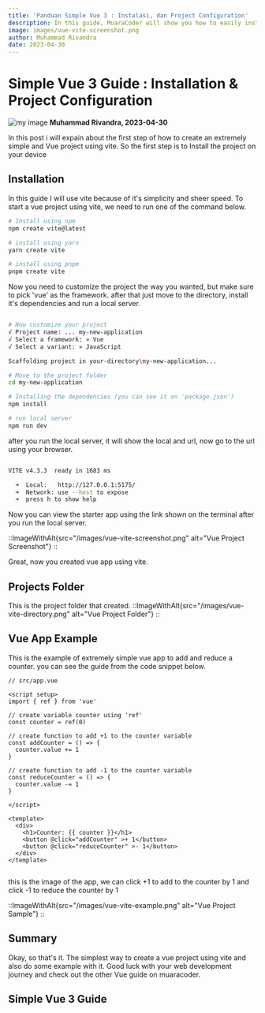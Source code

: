 ```yaml
---
title: 'Panduan Simple Vue 3 : Instalasi, dan Project Configuration'
description: In this guide, MuaraCoder will show you how to easily install vue 3 project with vite in simple way. 
image: images/vue-vite-screenshot.png
author: Muhammad Rivandra
date: 2023-04-30
---
```


# Simple Vue 3 Guide : Installation & Project Configuration

![my image](/images/vue-vite-screenshot.png)
**Muhammad Rivandra, 2023-04-30**

In this post i will expain about the first step of how to create an extremely simple and Vue project using vite. So the first step is to Install the project on your device


## Installation

In this guide I will use vite because of it's simplicity and sheer speed. To start a vue project using vite, we need to run one of the command below.

```bash
# Install using npm
npm create vite@latest

# install using yarn
yarn create vite

# install using pnpm
pnpm create vite

```

Now you need to customize the project the way you wanted, but make sure to pick 'vue' as the framework. after that just move to the directory, install it's dependencies and run a local server.

```bash

# Now customize your project
√ Project name: ... my-new-application
√ Select a framework: » Vue
√ Select a variant: » JavaScript

Scaffolding project in your-directory\my-new-application...

# Move to the project folder
cd my-new-application

# Installing the dependencies (you can see it on 'package.json')
npm install

# run local server 
npm run dev

```

after you run the local server, it will show the local and url, now go to the url using your browser.

```bash

VITE v4.3.3  ready in 1683 ms

  ➜  Local:   http://127.0.0.1:5175/
  ➜  Network: use --host to expose
  ➜  press h to show help

```

Now you can view the starter app using the link shown on the terminal after you run the local server.

::ImageWithAlt{src="/images/vue-vite-screenshot.png" alt="Vue Project Screenshot"}
::

Great, now you created vue app using vite.


## Projects Folder

This is the project folder that created.
::ImageWithAlt{src="/images/vue-vite-directory.png" alt="Vue Project Folder"}
::


## Vue App Example

This is the example of extremely simple vue app to add and reduce a counter. you can see the guide from the code snippet below.

```vue
// src/app.vue

<script setup>
import { ref } from 'vue'

// create variable counter using 'ref'
const counter = ref(0)

// create function to add +1 to the counter variable 
const addCounter = () => {
  counter.value += 1
}

// create function to add -1 to the counter variable
const reduceCounter = () => {
  counter.value -= 1
}

</script>

<template>
  <div>
    <h1>Counter: {{ counter }}</h1>
    <button @click="addCounter" >+ 1</button>
    <button @click="reduceCounter" >- 1</button>
  </div>
</template>


```

this is the image of the app, we can click +1 to add to the counter by 1 and click -1 to reduce the counter by 1

::ImageWithAlt{src="/images/vue-vite-example.png" alt="Vue Project Sample"}
::


## Summary

Okay, so that's it. The simplest way to create a vue project using vite and also do some example with it. Good luck with your web development journey and check out the other Vue guide on muaracoder.


## Simple Vue 3 Guide
<!-- [Simple Vue 3 Guide: What is Vue and why I love Vue](/)
[Simple Vue 3 Guide: Installation & Project Configuration](/)
[Simple Vue 3 Guide: Single File Component, Composition API & Script Setup](/)
[Simple Vue 3 Guide: Intro to Vue Router](/)
[Simple Vue 3 Guide: Deploying Free on Netlify](/)
 -->
